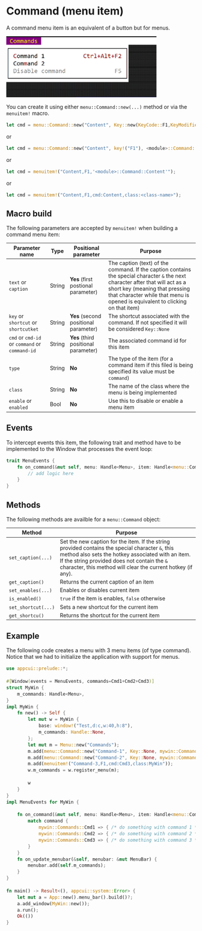 # Command (menu item)

 A command menu item is an equivalent of a button but for menus. 
 
 <img src="img/command.png" width=400/>
 
 You can create it using either `menu::Command::new(...)` method or via the `menuitem!` macro.

 ```rs
 let cmd = menu::Command::new("Content", Key::new(KeyCode::F1,KeyModifier::None), <module>::Command::Content);
 ```
 or
 ```rs
 let cmd = menu::Command::new("Content", key!("F1"), <module>::Command::Content);
 ```
 or
 ```rs
 let cmd = menuitem!("Content,F1,'<module>::Command::Content'");
 ```
 or
 ```rs
 let cmd = menuitem!("Content,F1,cmd:Content,class:<class-name>");
 ```

## Macro build

The following parameters are accepted by `menuitem!` when building a command menu item:

| Parameter name                                 | Type   | Positional parameter                  | Purpose                                                                                                                                                                                                                                            |
| ---------------------------------------------- | ------ | ------------------------------------- | -------------------------------------------------------------------------------------------------------------------------------------------------------------------------------------------------------------------------------------------------- |
| `text` or `caption`                            | String | **Yes** (first postional parameter)   | The caption (text) of the command. If the caption contains the special character `&` the next character after that will act as a short key (meaning that pressing that character while that menu is opened is equivalent to clicking on that item) |
| `key` or `shortcut` or `shortcutket`           | String | **Yes** (second positional parameter) | The shortcut associated with the command. If not specified it will be considered `Key::None`                                                                                                                                                       |
| `cmd` or `cmd-id` or `command` or `command-id` | String | **Yes** (third positional parameter)  | The associated command id for this item                                                                                                                                                                                                            |
| `type`                                         | String | **No**                                | The type of the item (for a command item if this filed is being specified its value must be `command`)                                                                                                                                             |
| `class`                                        | String | **No**                                | The name of the class where the menu is being implemented                                                                                                                                                                                          |
| `enable` or `enabled`                          | Bool   | **No**                                | Use this to disable or enable a menu item                                                                                                                                                                                                          |

## Events
To intercept events this item, the following trait and method have to be implemented to the Window that processes the event loop:
```rs
trait MenuEvents {
    fn on_command(&mut self, menu: Handle<Menu>, item: Handle<menu::Command>, command: <module>::Commands) {
        // add logic here
    }
}
```

## Methods

The following methods are availble for a `menu::Command` object:

| Method              | Purpose                                                                                                                                                                                                                                                               |
| ------------------- | --------------------------------------------------------------------------------------------------------------------------------------------------------------------------------------------------------------------------------------------------------------------- |
| `set_caption(...)`  | Set the new caption for the item. If the string provided contains the special character `&`, this method also sets the hotkey associated with an item. If the string provided does not contain the `&` character, this method will clear the current hotkey (if any). |
| `get_caption()`     | Returns the current caption of an item                                                                                                                                                                                                                                |
| `set_enables(...)`  | Enables or disables current item                                                                                                                                                                                                                                      |
| `is_enabled()`      | `true` if the item is enables, `false` otherwise                                                                                                                                                                                                                      |
| `set_shortcut(...)` | Sets a new shortcut for the current item                                                                                                                                                                                                                              |
| `get_shortcu()`     | Returns the shortcut for the current item                                                                                                                                                                                                                             |

## Example

The following code creates a menu with 3 menu items (of type command). Notice that we had to initialize the application with support for menus.

```rs
use appcui::prelude::*;

#[Window(events = MenuEvents, commands=Cmd1+Cmd2+Cmd3)]
struct MyWin {
    m_commands: Handle<Menu>,
}
impl MyWin {
    fn new() -> Self {
        let mut w = MyWin {
            base: window!("Test,d:c,w:40,h:8"),
            m_commands: Handle::None,
        };
        let mut m = Menu::new("Commands");
        m.add(menu::Command::new("Command-1", Key::None, mywin::Commands::Cmd1));
        m.add(menu::Command::new("Command-2", Key::None, mywin::Commands::Cmd2));
        m.add(menuitem!("Command-3,F1,cmd:Cmd3,class:MyWin"));
        w.m_commands = w.register_menu(m);

        w
    }
}
impl MenuEvents for MyWin {

    fn on_command(&mut self, menu: Handle<Menu>, item: Handle<menu::Command>, command: mywin::Commands) {
        match command {
            mywin::Commands::Cmd1 => { /* do something with command 1 */ },
            mywin::Commands::Cmd2 => { /* do something with command 2 */ },
            mywin::Commands::Cmd3 => { /* do something with command 3 */ },
        }
    }
    fn on_update_menubar(&self, menubar: &mut MenuBar) {
        menubar.add(self.m_commands);
    }
}

fn main() -> Result<(), appcui::system::Error> {
    let mut a = App::new().menu_bar().build()?;
    a.add_window(MyWin::new());
    a.run();
    Ok(())
}
```